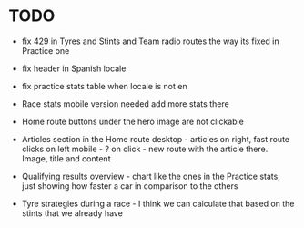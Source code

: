 # TODO

- fix 429 in Tyres and Stints and Team radio routes the way its fixed in Practice one

- fix header in Spanish locale
- fix practice stats table when locale is not en

- Race stats
  mobile version needed
  add more stats there

- Home route
  buttons under the hero image are not clickable

- Articles section in the Home route
  desktop - articles on right, fast route clicks on left
  mobile - ?
  on click - new route with the article there. Image, title and content

- Qualifying results overview - chart like the ones in the Practice stats, just showing how faster a car in comparison to the others

- Tyre strategies during a race - I think we can calculate that based on the stints that we already have
